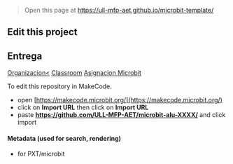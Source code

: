 
> Open this page at <https://ull-mfp-aet.github.io/microbit-template/>

## Edit this project

## Entrega
[Organizacion<](https://github.com/ull-mfp-aet-2324-alu0100099904)
[Classroom](https://classroom.github.com/classrooms/149103967-ull-mfp-aet-2324-alu0100099904)
[Asignacion Microbit](https://classroom.github.com/classrooms/149103967-ull-mfp-aet-2324-alu0100099904/assignments/tema-3-microbit)

To edit this repository in MakeCode.

* open [https://makecode.microbit.org/](https://makecode.microbit.org/)
* click on **Import URL** then click on **Import URL**
* paste **https://github.com/ULL-MFP-AET/microbit-alu-XXXX/** and click import

#### Metadata (used for search, rendering)

* for PXT/microbit


<script src="https://makecode.com/gh-pages-embed.js">
</script>
<script>makeCodeRender("{{ site.makecode.home_url }}", "{{ site.github.owner_name }}/{{ site.github.repository_name }}");
</script>
